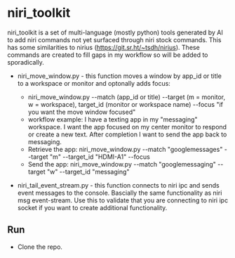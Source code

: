 # niri_toolkit

niri_toolkit is a set of multi-language (mostly python) tools generated by AI to add niri commands not yet surfaced through niri stock commands. This has some similarities to nirius (https://git.sr.ht/~tsdh/nirius). These commands are created to fill gaps in my workflow so will be added to sporadically.

* niri_move_window.py - this function moves a window by app_id or title to a workspace or monitor and optonally adds focus:
  * niri_move_window.py --match (app_id or title) --target (m = monitor, w = workspace), target_id (monitor or workspace name) --focus "if you want the move window focused"
  * workflow example: I have a texting app in my "messaging" workspace. I want the app focused on my center monitor to respond or create a new text. After completion I want to send the app back to messaging.
  * Retrieve the app: niri_move_window.py --match "googlemessages" --target "m" --target_id "HDMI-A1" --focus
  * Send the app: niri_move_window.py --match "googlemessaging" --target "w" --target_id "messaging"

* niri_tail_event_stream.py - this function connects to niri ipc and sends event messages to the console. Bascially the same functionality as niri msg event-stream. Use this to validate that you are connecting to niri ipc socket if you want to create additional functionality.

## Run
* Clone the repo.
